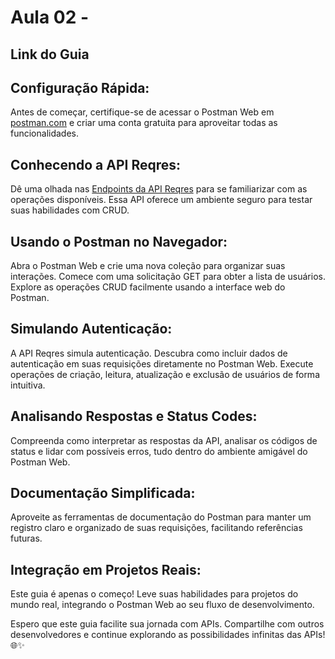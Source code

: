 # Aula 02 - 

## Link do Guia

## Configuração Rápida:

Antes de começar, certifique-se de acessar o Postman Web em [postman.com](https://www.postman.com/) e criar uma conta gratuita para aproveitar todas as funcionalidades.

## Conhecendo a API Reqres:

Dê uma olhada nas [Endpoints da API Reqres](https://reqres.in/) para se familiarizar com as operações disponíveis. Essa API oferece um ambiente seguro para testar suas habilidades com CRUD.

## Usando o Postman no Navegador:

Abra o Postman Web e crie uma nova coleção para organizar suas interações. Comece com uma solicitação GET para obter a lista de usuários. Explore as operações CRUD facilmente usando a interface web do Postman.

## Simulando Autenticação:

A API Reqres simula autenticação. Descubra como incluir dados de autenticação em suas requisições diretamente no Postman Web. Execute operações de criação, leitura, atualização e exclusão de usuários de forma intuitiva.

## Analisando Respostas e Status Codes:

Compreenda como interpretar as respostas da API, analisar os códigos de status e lidar com possíveis erros, tudo dentro do ambiente amigável do Postman Web.

## Documentação Simplificada:

Aproveite as ferramentas de documentação do Postman para manter um registro claro e organizado de suas requisições, facilitando referências futuras.

## Integração em Projetos Reais:

Este guia é apenas o começo! Leve suas habilidades para projetos do mundo real, integrando o Postman Web ao seu fluxo de desenvolvimento.

Espero que este guia facilite sua jornada com APIs. Compartilhe com outros desenvolvedores e continue explorando as possibilidades infinitas das APIs! 🌐✨


